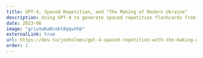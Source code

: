```yaml
---
title: GPT-4, Spaced Repetition, and "The Making of Modern Ukraine"
description: Using GPT-4 to generate spaced repetition flashcards from Timothy Snyder's 'Making of Modern Ukraine' course.
date: 2023-06
image: "griutwba0cobl8qqvhhb"
externalLink: true
url: https://dev.to/joeholmes/gpt-4-spaced-repetition-with-the-making-of-modern-ukraine-jh8
order: 1
---
```

